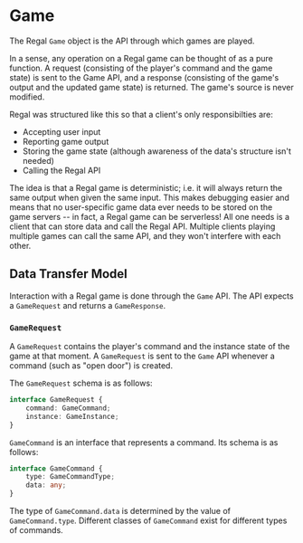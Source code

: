 # Game

The Regal `Game` object is the API through which games are played. 

In a sense, any operation on a Regal game can be thought of as a pure function. A request (consisting of the player's command and the game state) is sent to the Game API, and a response (consisting of the game's output and the updated game state) is returned. The game's source is never modified.

Regal was structured like this so that a client's only responsibilties are:

* Accepting user input
* Reporting game output
* Storing the game state (although awareness of the data's structure isn't needed)
* Calling the Regal API

The idea is that a Regal game is deterministic; i.e. it will always return the same output when given the same input. This makes debugging easier and means that no user-specific game data ever needs to be stored on the game servers -- in fact, a Regal game can be serverless! All one needs is a client that can store data and call the Regal API. Multiple clients playing multiple games can call the same API, and they won't interfere with each other.

## Data Transfer Model

Interaction with a Regal game is done through the `Game` API. The API expects a `GameRequest` and returns a `GameResponse`.

### `GameRequest`

A `GameRequest` contains the player's command and the instance state of the game at that moment. A `GameRequest` is sent to the `Game` API whenever a command (such as "open door") is created.

The `GameRequest` schema is as follows:

```ts
interface GameRequest {
    command: GameCommand;
    instance: GameInstance;
}
```

`GameCommand` is an interface that represents a command. Its schema is as follows:

```ts
interface GameCommand {
    type: GameCommandType;
    data: any;
}
```

The type of `GameCommand.data` is determined by the value of `GameCommand.type`. Different classes of `GameCommand` exist for different types of commands.